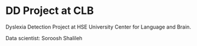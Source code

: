 # DD Project at CLB

Dyslexia Detection Project at HSE University Center for Language and Brain. 

Data scientist: Soroosh Shalileh

